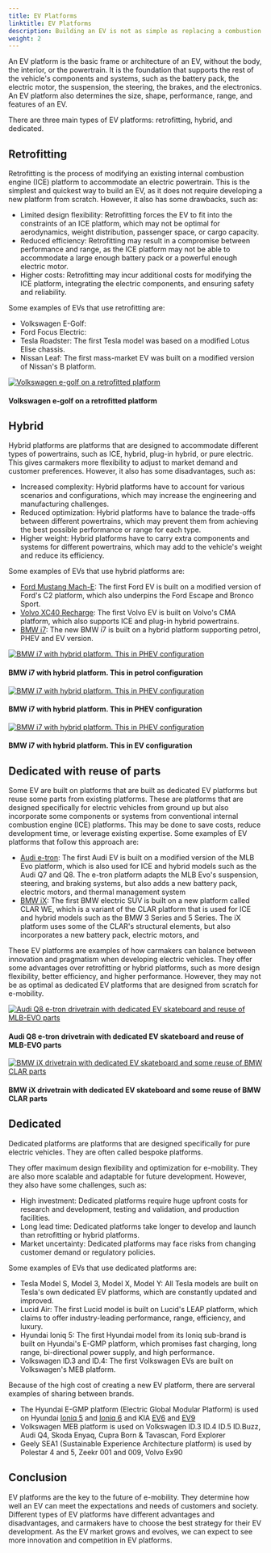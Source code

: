 ```yaml
---
title: EV Platforms
linktitle: EV Platforms
description: Building an EV is not as simple as replacing a combustion engine with an electric motor and a battery pack. EVs require a different approach to design, engineering, and manufacturing, which is where EV platforms come in.
weight: 2
---
```

<!-- markdownlint-disable MD033 -->

An EV platform is the basic frame or architecture of an EV, without the body, the interior, or the powertrain. It is the foundation that supports the rest of the vehicle's components and systems, such as the battery pack, the electric motor, the suspension, the steering, the brakes, and the electronics. An EV platform also determines the size, shape, performance, range, and features of an EV.

There are three main types of EV platforms: retrofitting, hybrid, and dedicated.

## Retrofitting

Retrofitting is the process of modifying an existing internal combustion engine (ICE) platform to accommodate an electric powertrain. This is the simplest and quickest way to build an EV, as it does not require developing a new platform from scratch. However, it also has some drawbacks, such as:

- Limited design flexibility: Retrofitting forces the EV to fit into the constraints of an ICE platform, which may not be optimal for aerodynamics, weight distribution, passenger space, or cargo capacity.
- Reduced efficiency: Retrofitting may result in a compromise between performance and range, as the ICE platform may not be able to accommodate a large enough battery pack or a powerful enough electric motor.
- Higher costs: Retrofitting may incur additional costs for modifying the ICE platform, integrating the electric components, and ensuring safety and reliability.

Some examples of EVs that use retrofitting are:

- Volkswagen E-Golf:
- Ford Focus Electric: 
- Tesla Roadster: The first Tesla model was based on a modified Lotus Elise chassis.
- Nissan Leaf: The first mass-market EV was built on a modified version of Nissan's B platform.

<figur>
    <a href="https://media.evkx.net/multimedia/technology/platforms/e-golf_1.jpg">
    <img src="https://media.evkx.net/multimedia/technology/platforms/e-golf_1_st.jpg" alt="Volkswagen e-golf on a retrofitted platform" title="Volkswagen e-golf on a retrofitted platform">
    </a>
    <figcaption><h4>Volkswagen e-golf on a retrofitted platform</h4></figcaption>
</figur>

## Hybrid

Hybrid platforms are platforms that are designed to accommodate different types of powertrains, such as ICE, hybrid, plug-in hybrid, or pure electric. This gives carmakers more flexibility to adjust to market demand and customer preferences. However, it also has some disadvantages, such as:

- Increased complexity: Hybrid platforms have to account for various scenarios and configurations, which may increase the engineering and manufacturing challenges.
- Reduced optimization: Hybrid platforms have to balance the trade-offs between different powertrains, which may prevent them from achieving the best possible performance or range for each type.
- Higher weight: Hybrid platforms have to carry extra components and systems for different powertrains, which may add to the vehicle's weight and reduce its efficiency.

Some examples of EVs that use hybrid platforms are:

- [Ford Mustang Mach-E](../../models/ford/mustang_mach-e/): The first Ford EV is built on a modified version of Ford's C2 platform, which also underpins the Ford Escape and Bronco Sport.
- [Volvo XC40 Recharge](../../models/volvo/xc40/): The first Volvo EV is built on Volvo's CMA platform, which also supports ICE and plug-in hybrid powertrains.
- [BMW i7](../../models/bmw/i7): The new BMW i7 is built on a hybrid platform supporting petrol, PHEV and EV version.

<figur>
    <a href="https://media.evkx.net/multimedia/technology/platforms/bmw7_4.jpg">
    <img src="https://media.evkx.net/multimedia/technology/platforms/bmw7_4_st.jpg" alt="BMW i7 with hybrid platform. This in PHEV configuration" title="BMW i7 with hybrid platform. This in PHEV configuration">
    </a>
    <figcaption><h4>BMW i7 with hybrid platform. This in petrol configuration</h4></figcaption>
</figur>

<figur>
    <a href="https://media.evkx.net/multimedia/technology/platforms/bmw7_1.jpg">
    <img src="https://media.evkx.net/multimedia/technology/platforms/bmw7_1_st.jpg" alt="BMW i7 with hybrid platform. This in PHEV configuration" title="BMW i7 with hybrid platform. This in PHEV configuration">
    </a>
    <figcaption><h4>BMW i7 with hybrid platform. This in PHEV configuration</h4></figcaption>
</figur>

<figur>
    <a href="https://media.evkx.net/multimedia/technology/platforms/bmw7_2.jpg">
    <img src="https://media.evkx.net/multimedia/technology/platforms/bmw7_2_st.jpg" alt="BMW i7 with hybrid platform. This in PHEV configuration" title="BMW i7 with hybrid platform. This in PHEV configuration">
    </a>
    <figcaption><h4>BMW i7 with hybrid platform. This in EV configuration</h4></figcaption>
</figur>

## Dedicated with reuse of parts

Some EV are built on platforms that are built as dedicated EV platforms but reuse some parts from existing platforms. These are platforms that are designed specifically for electric vehicles from ground up but also incorporate some components or systems from conventional internal combustion engine (ICE) platforms. This may be done to save costs, reduce development time, or leverage existing expertise. Some examples of EV platforms that follow this approach are:

- [Audi e-tron](../../models/audi/e-tron/): The first Audi EV is built on a modified version of the MLB Evo platform, which is also used for ICE and hybrid models such as the Audi Q7 and Q8. The e-tron platform adapts the MLB Evo's suspension, steering, and braking systems, but also adds a new battery pack, electric motors, and thermal management system
- [BMW iX](../../models/bmw/ix/): The first BMW electric SUV is built on a new platform called CLAR WE, which is a variant of the CLAR platform that is used for ICE and hybrid models such as the BMW 3 Series and 5 Series. The iX platform uses some of the CLAR's structural elements, but also incorporates a new battery pack, electric motors, and 

These EV platforms are examples of how carmakers can balance between innovation and pragmatism when developing electric vehicles. They offer some advantages over retrofitting or hybrid platforms, such as more design flexibility, better efficiency, and higher performance. However, they may not be as optimal as dedicated EV platforms that are designed from scratch for e-mobility.


<figur>
    <a href="https://media.evkx.net/multimedia/technology/platforms/audiq8_1.jpg">
    <img src="https://media.evkx.net/multimedia/technology/platforms/audiq8_1_st.jpg" alt="Audi Q8 e-tron drivetrain with dedicated EV skateboard and reuse of MLB-EVO parts" title="Audi Q8 e-tron drivetrain with dedicated EV skateboard and reuse of MLB-EVO parts">
    </a>
    <figcaption><h4>Audi Q8 e-tron drivetrain with dedicated EV skateboard and reuse of MLB-EVO parts</h4></figcaption>
</figur>


<figur>
    <a href="https://media.evkx.net/multimedia/technology/platforms/bmwix_1.jpg">
    <img src="https://media.evkx.net/multimedia/technology/platforms/bmwix_1_st.jpg" alt="BMW iX drivetrain with dedicated EV skateboard and some reuse of BMW CLAR parts" title="BMW iX drivetrain with dedicated EV skateboard and some reuse of BMW CLAR parts">
    </a>
    <figcaption><h4>BMW iX drivetrain with dedicated EV skateboard and some reuse of BMW CLAR parts</h4></figcaption>
</figur>

## Dedicated

Dedicated platforms are platforms that are designed specifically for pure electric vehicles.  They are often called bespoke platforms.

They offer maximum design flexibility and optimization for e-mobility.
They are also more scalable and adaptable for future development. However, they also have some challenges, such as:

- High investment: Dedicated platforms require huge upfront costs for research and development, testing and validation, and production facilities.
- Long lead time: Dedicated platforms take longer to develop and launch than retrofitting or hybrid platforms.
- Market uncertainty: Dedicated platforms may face risks from changing customer demand or regulatory policies.

Some examples of EVs that use dedicated platforms are:

- Tesla Model S, Model 3, Model X, Model Y: All Tesla models are built on Tesla's own dedicated EV platforms, which are constantly updated and improved.
- Lucid Air: The first Lucid model is built on Lucid's LEAP platform, which claims to offer industry-leading performance, range, efficiency, and luxury.
- Hyundai Ioniq 5: The first Hyundai model from its Ioniq sub-brand is built on Hyundai's E-GMP platform, which promises fast charging, long range, bi-directional power supply, and high performance.
- Volkswagen ID.3 and ID.4: The first Volkswagen EVs are built on Volkswagen's MEB platform.


Because of the high cost of creating a new EV platform, there are serveral examples of sharing between brands.

- The Hyundai E-GMP platform (Electric Global Modular Platform)  is used on Hyundai [Ioniq 5](../../models/hyundai/ioniq_5/) and [Ioniq 6](../../models/hyundai/ioniq_6/) and KIA [EV6](../../models/kia/ev6/) and [EV9](../../models/kia/ev9/)
- Volkswagen MEB platform is used on Volkswagen ID.3 ID.4 ID.5 ID.Buzz, Audi Q4, Skoda Enyaq, Cupra Born & Tavascan, Ford Explorer
- Geely SEA1 (Sustainable Experience Architecture platform) is used by Polestar 4 and 5, Zeekr 001 and 009, Volvo Ex90


## Conclusion

EV platforms are the key to the future of e-mobility. They determine how well an EV can meet the expectations and needs of customers and society. Different types of EV platforms have different advantages and disadvantages, and carmakers have to choose the best strategy for their EV development. As the EV market grows and evolves, we can expect to see more innovation and competition in EV platforms.

